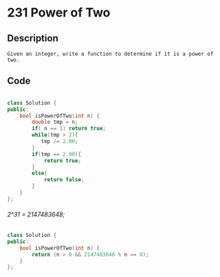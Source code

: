 # 231 Power of Two
## Description
```
Given an integer, write a function to determine if it is a power of two.
```
## Code
```c++

class Solution {
public:
    bool isPowerOfTwo(int n) {
        double tmp = n;
        if( n == 1) return true;
        while(tmp > 2){
           tmp /= 2.00;
        }
        if(tmp == 2.00){
            return true;
        }
        else{
            return false;
        }
    }
};
```
###### 2^31 = 2147483648;
```c++
class Solution {
public:
    bool isPowerOfTwo(int n) {
        return (n > 0 && 2147483648 % n == 0);
    }
};
```
